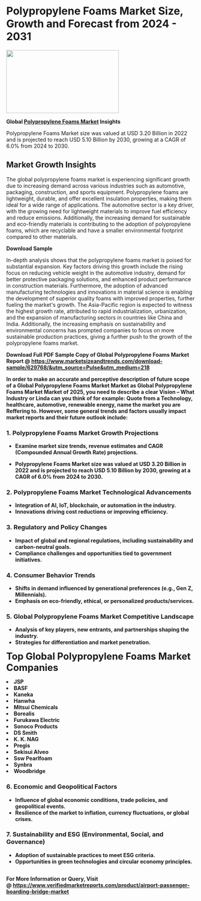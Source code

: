 <H1>Polypropylene Foams Market Size, Growth and Forecast from 2024 - 2031</H1><img class="aligncenter size-medium wp-image-584254" src="https://thirdeyenews.in/wp-content/uploads/2024/09/Global-Market-Research-300x168.jpeg" alt="" width="300" height="168" /><p><strong>Global&nbsp;<a href="https://www.marketsizeandtrends.com/download-sample/629768/&amp;utm_source=Pulse&amp;utm_medium=218">Polypropylene Foams Market</a> Insights</strong></p><p>Polypropylene Foams Market size was valued at USD 3.20 Billion in 2022 and is projected to reach USD 5.10 Billion by 2030, growing at a CAGR of 6.0% from 2024 to 2030.</p><p><h2>Market Growth Insights</h2> <p>The global polypropylene foams market is experiencing significant growth due to increasing demand across various industries such as automotive, packaging, construction, and sports equipment. Polypropylene foams are lightweight, durable, and offer excellent insulation properties, making them ideal for a wide range of applications. The automotive sector is a key driver, with the growing need for lightweight materials to improve fuel efficiency and reduce emissions. Additionally, the increasing demand for sustainable and eco-friendly materials is contributing to the adoption of polypropylene foams, which are recyclable and have a smaller environmental footprint compared to other materials.</p> <p><strong>Download Sample</strong></p> <p>In-depth analysis shows that the polypropylene foams market is poised for substantial expansion. Key factors driving this growth include the rising focus on reducing vehicle weight in the automotive industry, demand for better protective packaging solutions, and enhanced product performance in construction materials. Furthermore, the adoption of advanced manufacturing technologies and innovations in material science is enabling the development of superior quality foams with improved properties, further fueling the market's growth. The Asia-Pacific region is expected to witness the highest growth rate, attributed to rapid industrialization, urbanization, and the expansion of manufacturing sectors in countries like China and India. Additionally, the increasing emphasis on sustainability and environmental concerns has prompted companies to focus on more sustainable production practices, giving a further push to the growth of the polypropylene foams market.</p> <p><strong></p><p><span class=""><strong>Download Full PDF Sample Copy of Global Polypropylene Foams Market Report</strong> @ <a href="https://www.marketsizeandtrends.com/download-sample/629768/&amp;utm_source=Pulse&amp;utm_medium=218" target="_blank">https://www.marketsizeandtrends.com/download-sample/629768/&amp;utm_source=Pulse&amp;utm_medium=218</a></span></p><p>In order to make an accurate and perceptive description of future scope of a Global&nbsp;Polypropylene Foams Market Market as Global&nbsp;Polypropylene Foams Market Market of 2025, you need to describe a clear Vision &ndash; What Industry or Linda can you think of for example: Quote from a Technology, healthcare, automotive, renewable energy, name the market you are Reffering to. However, some general trends and factors usually impact market reports and their future outlook include:</p><h3>1.&nbsp;<strong>Polypropylene Foams Market Growth Projections</strong></h3><ul><li>Examine market size trends, revenue estimates and CAGR (Compounded Annual Growth Rate) projections.</li><li><p>Polypropylene Foams Market size was valued at USD 3.20 Billion in 2022 and is projected to reach USD 5.10 Billion by 2030, growing at a CAGR of 6.0% from 2024 to 2030.</p></li></ul><h3>2.&nbsp;<strong>Polypropylene Foams Market Technological Advancements</strong></h3><ul><li>Integration of AI, IoT, blockchain, or automation in the industry.</li><li>Innovations driving cost reductions or improving efficiency.</li></ul><h3>3.&nbsp;<strong>Regulatory and Policy Changes</strong></h3><ul><li>Impact of global and regional regulations, including sustainability and carbon-neutral goals.</li><li>Compliance challenges and opportunities tied to government initiatives.</li></ul><h3>4.&nbsp;<strong>Consumer Behavior Trends</strong></h3><ul><li>Shifts in demand influenced by generational preferences (e.g., Gen Z, Millennials).</li><li>Emphasis on eco-friendly, ethical, or personalized products/services.</li></ul><h3>5.&nbsp;<strong>Global Polypropylene Foams Market Competitive Landscape</strong></h3><ul><li>Analysis of key players, new entrants, and partnerships shaping the industry.</li><li>Strategies for differentiation and market penetration.</li></ul><p data-pm-slice="1 1 []"><span style="color: inherit; font-family: inherit; font-size: 25px;">Top Global Polypropylene Foams Market Companies</span></p><div class="" data-test-id=""><p><li>JSP</li><li> BASF</li><li> Kaneka</li><li> Hanwha</li><li> Mitsui Chemicals</li><li> Borealis</li><li> Furukawa Electric</li><li> Sonoco Products</li><li> DS Smith</li><li> K. K. NAG</li><li> Pregis</li><li> Sekisui Alveo</li><li> Ssw Pearlfoam</li><li> Synbra</li><li> Woodbridge</li></p></div><h3>6.&nbsp;<strong>Economic and Geopolitical Factors</strong></h3><ul><li>Influence of global economic conditions, trade policies, and geopolitical events.</li><li>Resilience of the market to inflation, currency fluctuations, or global crises.</li></ul><h3>7.&nbsp;<strong>Sustainability and ESG (Environmental, Social, and Governance)</strong></h3><ul><li>Adoption of sustainable practices to meet ESG criteria.</li><li>Opportunities in green technologies and circular economy principles.</li></ul><h2><strong style="font-size: 14px;">For More Information or Query, Visit @&nbsp;</strong><a style="background-color: #ffffff; font-size: 14px;" href="https://www.marketsizeandtrends.com/report/polypropylene-foams-market/" target="_blank">https://www.verifiedmarketreports.com/product/airport-passenger-boarding-bridge-market</a></h2>
